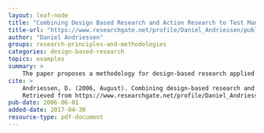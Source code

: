 ```yaml
---
layout: leaf-node
title: "Combining Design Based Research and Action Research to Test Management Solutions"
title-url: "https://www.researchgate.net/profile/Daniel_Andriessen/publication/242695924_Combining_design-based_research_and_action_research_to_test_management_solutions/links/0a85e5341353c4c185000000.pdf"
author: "Daniel Andriessen"
groups: research-principles-and-methodologies
categories: design-based-research
topics: examples
summary: >
    The paper proposes a methodology for design-based research applied to organizational research.
cite: >
    Andriessen, D. (2006, August). Combining design-based research and action research to test management solutions. In 7th World Congress Action Research.
    Retrieved from https://www.researchgate.net/profile/Daniel_Andriessen/publication/242695924_Combining_design-based_research_and_action_research_to_test_management_solutions/links/0a85e5341353c4c185000000.pdf
pub-date: 2006-06-01
added-date: 2017-04-30
resource-type: pdf-document
---
```

